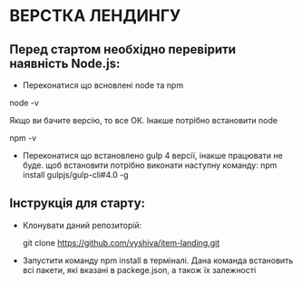 # ВЕРСТКА ЛЕНДИНГУ

## Перед стартом необхідно перевірити наявність Node.js:

* Переконатися що всновлені node та npm

node -v

Якщо ви бачите версію, то все ОК. Інакше потрібно встановити node

npm -v

* Переконатися що встановлено gulp 4 версії, інакше працювати не буде.
щоб встановити потрібно виконати наступну команду:
npm install gulpjs/gulp-cli#4.0 -g

## Інструкція для старту:

* Клонувати даний репозиторій:

  git clone https://github.com/vyshiva/item-landing.git

* Запустити команду npm install в терміналі. Дана команда встановить всі пакети,
  які вказані в packege.json, а також їх залежності
